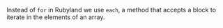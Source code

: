 Instead of `for` in Rubyland we use `each`, a method that accepts a block to iterate in the elements of an array.